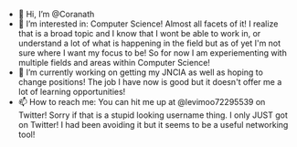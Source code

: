 - 👋 Hi, I’m @Coranath
- 👀 I’m interested in: Computer Science! Almost all facets of it! I realize that is a broad topic and I know that I wont be able to work in, or understand a lot of what is
   happening in the field but as of yet I'm not sure where I want my focus to be! So for now I am experiementing with multiple fields and areas within Computer Science! 
- 🌱 I’m currently working on getting my JNCIA as well as hoping to change positions! The job I have now is good but it doesn't offer me a lot of learning opportunities!
- 📫 How to reach me:
   You can hit me up at @levimoo72295539 on Twitter! Sorry if that is a stupid looking username thing. I only JUST got on Twitter! I had been avoiding it but it seems to be a
   useful networking tool!

<!---
Coranath/Coranath is a ✨ special ✨ repository because its `README.md` (this file) appears on your GitHub profile.
You can click the Preview link to take a look at your changes.
--->
